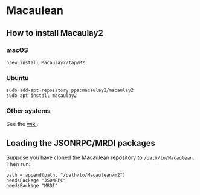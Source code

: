 # Macaulean

## How to install Macaulay2

### macOS
```
brew install Macaulay2/tap/M2
```

### Ubuntu
```
sudo add-apt-repository ppa:macaulay2/macaulay2
sudo apt install macaulay2
```

### Other systems
See the [wiki](https://github.com/Macaulay2/M2/wiki).

## Loading the JSONRPC/MRDI packages

Suppose you have cloned the Macaulean repository to `/path/to/Macaulean`.
Then run:

```m2
path = append(path, "/path/to/Macaulean/m2")
needsPackage "JSONRPC"
needsPackage "MRDI"
```

